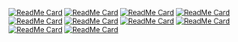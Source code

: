 [![ReadMe Card](https://github-readme-stats.vercel.app/api/pin/?username=Hansimov&repo=cs-notes)](https://github.com/Hansimov/cs-notes)
[![ReadMe Card](https://github-readme-stats.vercel.app/api/pin/?username=Hansimov&repo=cs-interviews)](https://github.com/Hansimov/cs-interviews)
[![ReadMe Card](https://github-readme-stats.vercel.app/api/pin/?username=Hansimov&repo=csapp)](https://github.com/Hansimov/csapp)
[![ReadMe Card](https://github-readme-stats.vercel.app/api/pin/?username=Hansimov&repo=cpp-primer)](https://github.com/Hansimov/cpp-primer)
[![ReadMe Card](https://github-readme-stats.vercel.app/api/pin/?username=Hansimov&repo=linux-server)](https://github.com/Hansimov/linux-server)
[![ReadMe Card](https://github-readme-stats.vercel.app/api/pin/?username=Hansimov&repo=unp-vol1)](https://github.com/Hansimov/unp-vol1)
[![ReadMe Card](https://github-readme-stats.vercel.app/api/pin/?username=Hansimov&repo=pgfmanual-zh)](https://github.com/Hansimov/pgfmanual-zh)
[![ReadMe Card](https://github-readme-stats.vercel.app/api/pin/?username=Hansimov&repo=asm-lang)](https://github.com/Hansimov/asm-lang)
[![ReadMe Card](https://github-readme-stats.vercel.app/api/pin/?username=Hansimov&repo=practical-malware-analysis)](https://github.com/Hansimov/practical-malware-analysis)
[![ReadMe Card](https://github-readme-stats.vercel.app/api/pin/?username=Hansimov&repo=Hansimov.github.io&show_owner)](https://github.com/Hansimov/Hansimov.github.io)

<!-- [![Hansimov's github stats](https://github-readme-stats.vercel.app/api?username=Hansimov&show_icons=true&theme=chartreuse-dark)](https://github.com/Hansimov) -->

<!-- [![Top Langs](https://github-readme-stats.vercel.app/api/top-langs/?username=Hansimov&langs_count=10&hide=HTML,TeX,JavaScript,Jupyter%20Notebook,makefile)](https://github.com/Hansimov) -->
